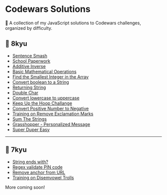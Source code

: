 # Codewars Solutions

🧠 A collection of my JavaScript solutions to Codewars challenges, organized by difficulty.

## 📁 8kyu

- [Sentence Smash](sentence-smash.js.txt)
- [School Paperwork](1-school-paperwork.js.txt)
- [Additive Inverse](additive-inverse.js.txt)
- [Basic Mathematical Operations](basic-mathematical-operations.js.txt)
- [Find the Smallest Integer in the Array](find-the-smallest-integer.js.txt)
- [Convert boolean to a String](convert-boolean-to-a-string.js.txt)
- [Returning String](returning-string.js.txt)
- [Double Char](double-char.js.txt)
- [Convert lowercase to uppercase](makeUpperCase.js.txt)
- [Keep Up the Hoop Challange](./keepUpTheHoop.js)
- [Convert Positive Number to Negative](./convertPositiveToNegative.js)
- [Training on Remove Exclamation Marks](./removeExclamationMarks.js)
- [Sum The Strings](./sumTheStrings.js)
- [Grasshopper - Personalized Message](./personalizedMessage.js)
- [Super Duper Easy](./superDuperEasy.js)

---
## 📁 7kyu

- [String ends with?](./stringEndsWith.js)
- [Regex validate PIN code](./validatePIN.js)
- [Remove anchor from URL](./removeUrlAnchor.js)
- [Training on Disemvowel Trolls](./disemvowelTrolls.js)

More coming soon!
